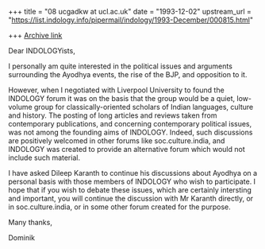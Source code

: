 +++
title = "08 ucgadkw at ucl.ac.uk"
date = "1993-12-02"
upstream_url = "https://list.indology.info/pipermail/indology/1993-December/000815.html"

+++
[Archive link](https://list.indology.info/pipermail/indology/1993-December/000815.html)

Dear INDOLOGYists,

I personally am quite interested in the political issues and arguments
surrounding the Ayodhya events, the rise of the BJP, and opposition
to it.

However, when I negotiated with Liverpool University to found the
INDOLOGY forum it was on the basis that the group would be a quiet,
low-volume group for classically-oriented scholars of Indian languages,
culture and history.  The posting of long articles and reviews taken
from contemporary publications, and concerning contemporary political
issues, was not among the founding aims of INDOLOGY.  Indeed, such
discussions are positively welcomed in other forums like
soc.culture.india, and INDOLOGY was created to provide an alternative
forum which would not include such material.

I have asked Dileep Karanth to continue his discussions about Ayodhya
on a personal basis with those members of INDOLOGY who wish to participate.
I hope that if you wish to debate these issues, which are certainly 
intersting and important, you will continue the discussion with Mr 
Karanth directly, or in soc.culture.india, or in some other forum
created for the purpose.

Many thanks,

Dominik






